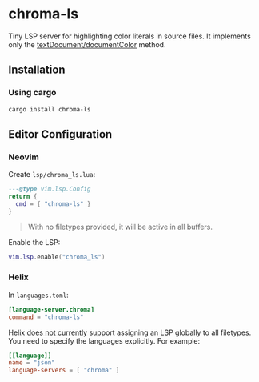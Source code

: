 # chroma-ls

Tiny LSP server for highlighting color literals in source files.
It implements only the [textDocument/documentColor](https://microsoft.github.io/language-server-protocol/specifications/lsp/3.18/specification/#textDocument_documentColor) method.

## Installation

### Using cargo

```bash
cargo install chroma-ls
```

## Editor Configuration

### Neovim

Create `lsp/chroma_ls.lua`:

```lua
---@type vim.lsp.Config
return {
  cmd = { "chroma-ls" }
}
```

> With no filetypes provided, it will be active in all buffers.

Enable the LSP:

```lua
vim.lsp.enable("chroma_ls")
```


### Helix

In `languages.toml`:

```toml
[language-server.chroma]
command = "chroma-ls"
```

Helix [does not currently](https://github.com/helix-editor/helix/issues/12721) support assigning an LSP globally to all filetypes.
You need to specify the languages explicitly. For example:

```toml
[[language]]
name = "json"
language-servers = [ "chroma" ]
```
